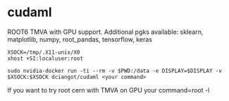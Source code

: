 # cudaml

ROOT6 TMVA with GPU support.
Additional pgks available: sklearn, matplotlib, numpy, root_pandas, tensorflow, keras 

    XSOCK=/tmp/.X11-unix/X0
    xhost +SI:localuser:root

    sudo nvidia-docker run -ti --rm -v $PWD:/data -e DISPLAY=$DISPLAY -v $XSOCK:$XSOCK dciangot/cudaml <your command>

If you want to try root cern with TMVA on GPU your command=root -l
